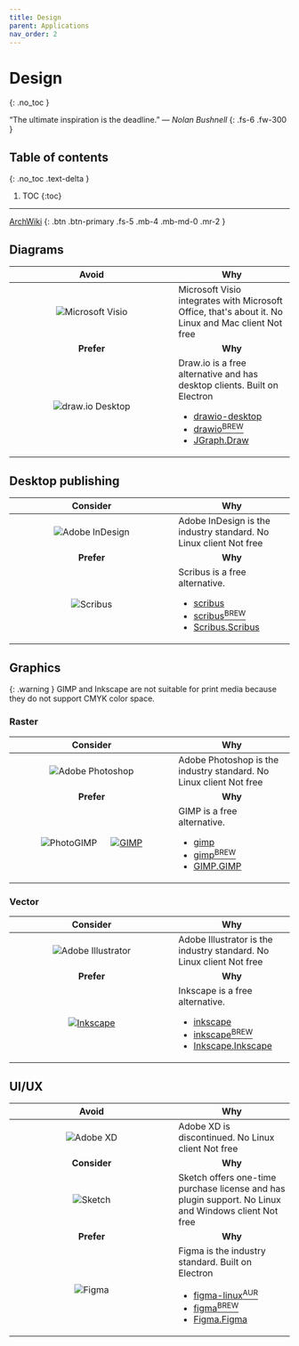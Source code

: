 ```yaml
---
title: Design
parent: Applications
nav_order: 2
---
```


# Design
{: .no_toc }

&#8220;The ultimate inspiration is the deadline.&#8221; &mdash; *Nolan Bushnell*
{: .fs-6 .fw-300 }

## Table of contents
{: .no_toc .text-delta }

1. TOC
{:toc}

---

[ArchWiki](https://wiki.archlinux.org/title/List_of_applications/Multimedia)
{: .btn .btn-primary .fs-5 .mb-4 .mb-md-0 .mr-2 }

## Diagrams

<div class="code-example" markdown="1">
  <table>
    <thead>
      <tr>
        <th style="text-align: center; width: 280px;">Avoid</th>
        <th style="text-align: center;">Why</th>
      </tr>
    </thead>
    <tbody>
      <tr>
        <td style="text-align: center;">
          <img
            alt="Microsoft Visio"
            title="Microsoft Visio"
            src="../../../images/apps/graphics_microsoft_visio.svg"/>
        </td>
        <td style="text-align: left;">
          Microsoft Visio integrates with Microsoft Office, that's about it.
          <label class="label label-red">No Linux and Mac client</label>
          <label class="label label-purple">Not free</label>
        </td>
      </tr>
      <tr>
        <td style="text-align: center;"><b>Prefer</b></td>
        <td style="text-align: center;"><b>Why</b></td>
      </tr>
      <tr>
        <td style="text-align: center;">
          <img
            alt="draw.io Desktop"
            title="draw.io Desktop"
            src="../../../images/apps/graphics_drawio_desktop.svg"/>
        </td>
        <td style="text-align: left;">
          Draw.io is a free alternative and has desktop clients.
          <label class="label label-yellow">Built on Electron</label>
          <ul>
            <li>
              <a href="https://archlinux.org/packages/extra/any/drawio-desktop">
                drawio-desktop
              </a>
            </li>
            <li>
              <a href="https://formulae.brew.sh/cask/drawio">
                drawio<sup>BREW</sup>
              </a>
            </li>
            <li>
              <a href="https://winget.run/pkg/JGraph/Draw">
                JGraph.Draw
              </a>
            </li>
          </ul>
        </td>
      </tr>
    </tbody>
  </table>
</div>

## Desktop publishing

<div class="code-example" markdown="1">
  <table>
    <thead>
      <tr>
        <th style="text-align: center; width: 280px;">Consider</th>
        <th style="text-align: center;">Why</th>
      </tr>
    </thead>
    <tbody>
      <tr>
        <td style="text-align: center;">
          <img
            alt="Adobe InDesign"
            title="Adobe InDesign"
            src="../../../images/apps/graphics_adobe_indesign.svg"/>
        </td>
        <td style="text-align: left;">
          Adobe InDesign is the industry standard.
          <label class="label label-red">No Linux client</label>
          <label class="label label-purple">Not free</label>
        </td>
      </tr>
      <tr>
        <td style="text-align: center;"><b>Prefer</b></td>
        <td style="text-align: center;"><b>Why</b></td>
      </tr>
      <tr>
        <td style="text-align: center;">
          <img
            alt="Scribus"
            title="Scribus"
            src="../../../images/apps/graphics_scribus.svg"/>
        </td>
        <td style="text-align: left;">
          Scribus is a free alternative.
          <ul>
            <li>
              <a href="https://archlinux.org/packages/extra/x86_64/scribus/">
                scribus
              </a>
            </li>
            <li>
              <a href="https://formulae.brew.sh/cask/scribus">
                scribus<sup>BREW</sup>
              </a>
            </li>
            <li>
              <a href="https://winget.run/pkg/Scribus/Scribus">
                Scribus.Scribus
              </a>
            </li>
          </ul>
        </td>
      </tr>
    </tbody>
  </table>
</div>

## Graphics

{: .warning }
GIMP and Inkscape are not suitable for print media because they do not support
CMYK color space.

### Raster

<div class="code-example" markdown="1">
  <table>
    <thead>
      <tr>
        <th style="text-align: center; width: 280px;">Consider</th>
        <th style="text-align: center;">Why</th>
      </tr>
    </thead>
    <tbody>
      <tr>
        <td style="text-align: center;">
          <img
            alt="Adobe Photoshop"
            title="Adobe Photoshop"
            src="../../../images/apps/graphics_adobe_photoshop.svg"/>
        </td>
        <td style="text-align: left;">
          Adobe Photoshop is the industry standard.
          <label class="label label-red">No Linux client</label>
          <label class="label label-purple">Not free</label>
        </td>
      </tr>
      <tr>
        <td style="text-align: center;"><b>Prefer</b></td>
        <td style="text-align: center;"><b>Why</b></td>
      </tr>
      <tr>
        <td style="text-align: center;">
          <img
            alt="PhotoGIMP"
            title="PhotoGIMP"
            src="../../../images/apps/graphics_photogimp.png"/>
          &emsp;
          <a href="https://wiki.archlinux.org/title/GIMP">
            <img
              alt="GIMP"
              title="GIMP"
              src="../../../images/apps/graphics_gimp.svg"/>
          </a>
        </td>
        <td style="text-align: left;">
          GIMP is a free alternative.
          <ul>
            <li>
              <a href="https://archlinux.org/packages/extra/x86_64/gimp">
                gimp
              </a>
            </li>
            <li>
              <a href="https://formulae.brew.sh/cask/gimp">
                gimp<sup>BREW</sup>
              </a>
            </li>
            <li>
              <a href="https://winget.run/pkg/GIMP/GIMP">
                GIMP.GIMP
              </a>
            </li>
          </ul>
        </td>
      </tr>
    </tbody>
  </table>
</div>

### Vector

<div class="code-example" markdown="1">
  <table>
    <thead>
      <tr>
        <th style="text-align: center; width: 280px;">Consider</th>
        <th style="text-align: center;">Why</th>
      </tr>
    </thead>
    <tbody>
      <tr>
        <td style="text-align: center;">
          <img
            alt="Adobe Illustrator"
            title="Adobe Illustrator"
            src="../../../images/apps/graphics_adobe_illustrator.svg"/>
        </td>
        <td style="text-align: left;">
          Adobe Illustrator is the industry standard.
          <label class="label label-red">No Linux client</label>
          <label class="label label-purple">Not free</label>
        </td>
      </tr>
      <tr>
        <td style="text-align: center;"><b>Prefer</b></td>
        <td style="text-align: center;"><b>Why</b></td>
      </tr>
      <tr>
        <td style="text-align: center;">
          <a href="https://wiki.archlinux.org/title/Inkscape">
            <img
              alt="Inkscape"
              title="Inkscape"
              src="../../../images/apps/graphics_inkscape.svg"/>
          </a>
        </td>
        <td style="text-align: left;">
          Inkscape is a free alternative.
          <ul>
            <li>
              <a href="https://archlinux.org/packages/extra/x86_64/inkscape">
                inkscape
              </a>
            </li>
            <li>
              <a href="https://formulae.brew.sh/cask/inkscape">
                inkscape<sup>BREW</sup>
              </a>
            </li>
            <li>
              <a href="https://winget.run/pkg/Inkscape/Inkscape">
                Inkscape.Inkscape
              </a>
            </li>
          </ul>
        </td>
      </tr>
    </tbody>
  </table>
</div>

## UI/UX

<div class="code-example" markdown="1">
  <table>
    <thead>
      <tr>
        <th style="text-align: center; width: 280px;">Avoid</th>
        <th style="text-align: center;">Why</th>
      </tr>
    </thead>
    <tbody>
      <tr>
        <td style="text-align: center;">
          <img
            alt="Adobe XD"
            title="Adobe XD"
            src="../../../images/apps/graphics_adobe_xd.svg"/>
        </td>
        <td style="text-align: left;">
          Adobe XD is discontinued.
          <label class="label label-red">No Linux client</label>
          <label class="label label-purple">Not free</label>
        </td>
      </tr>
      <tr>
        <td style="text-align: center;"><b>Consider</b></td>
        <td style="text-align: center;"><b>Why</b></td>
      </tr>
      <tr>
        <td style="text-align: center;">
          <img
            alt="Sketch"
            title="Sketch"
            src="../../../images/apps/graphics_sketch.svg"/>
        </td>
        <td style="text-align: left;">
          Sketch offers one-time purchase license and has plugin support.
          <label class="label label-red">No Linux and Windows client</label>
          <label class="label label-purple">Not free</label>
        </td>
      </tr>
      <tr>
        <td style="text-align: center;"><b>Prefer</b></td>
        <td style="text-align: center;"><b>Why</b></td>
      </tr>
      <tr>
        <td style="text-align: center;">
          <img
            alt="Figma"
            title="Figma"
            src="../../../images/apps/graphics_figma.svg"/>
        </td>
        <td style="text-align: left;">
          Figma is the industry standard.
          <label class="label label-yellow">Built on Electron</label>
          <ul>
            <li>
              <a href="https://aur.archlinux.org/packages/figma-linux">
                figma-linux<sup>AUR</sup>
              </a>
            </li>
            <li>
              <a href="https://formulae.brew.sh/cask/figma">
                figma<sup>BREW</sup>
              </a>
            </li>
            <li>
              <a href="https://winget.run/pkg/Figma/Figma">
                Figma.Figma
              </a>
            </li>
          </ul>
        </td>
      </tr>
    </tbody>
  </table>
</div>
